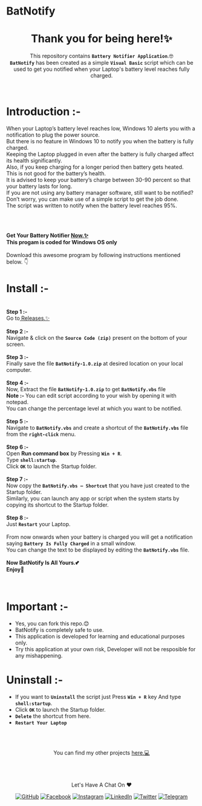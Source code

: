 # BatNotify

<h1 align="center">
  Thank you for being here!✨
</h1>

<p align="center">
  This repository contains <code><b>Battery Notifier Application</b></code>.🤓
  <br><code><b>BatNotify</b></code> has been created as a simple <code><b>Visual Basic</b></code> script which can be used to get you notified when your Laptop's battery level reaches fully charged.

</p>
<br>

# Introduction :-
  When your Laptop’s battery level reaches low, Windows 10 alerts you with a notification to plug the power source.
  <br>But there is no feature in Windows 10 to notify you when the battery is fully charged.
  <br>Keeping the Laptop plugged in even after the battery is fully charged affect its health significantly.
  <br>Also, if you keep charging for a longer period then battery gets heated.
  <br>This is not good for the battery’s health.
  <br>It is advised to keep your battery’s charge between 30-90 percent so that your battery lasts for long.
  <br>If you are not using any battery manager software, still want to be notified?
  <br>Don’t worry, you can make use of a simple script to get the job done.
  <br>The script was written to notify when the battery level reaches 95%.

<br>
<br>

  <b>Get Your Battery Notifier
  <a href="https://www.github.com/SinhaAnishKumar/BatNotify/releases"> Now.✨</a></b><br>
<b>This progam is coded for Windows OS only</b>
<br>
<br>
Download this awesome program by following instructions mentioned below. 👇
<br>

# Install :-
<br>
<b>Step 1 :-</b>
<br>
Go to<a href="https://github.com/SinhaAnishKumar/BatNotify/releases"> Releases.✨</a>
<br>
<br>
<b>Step 2 :-</b>
<br>
Navigate & click on the <code><b>Source Code (zip)</b></code> present on the bottom of your screen.
<br>
<br>
<b>Step 3 :-</b>
<br>
Finally save the file <code><b>BatNotify-1.0.zip</b></code> at desired location on your local computer.
<br>
<br>
<b>Step 4 :-</b>
<br>
Now, Extract the file <code><b>BatNotify-1.0.zip</b></code> to get <code><b>BatNotify.vbs</b></code> file
<br>
<b>Note :- </b> You can edit script according to your wish by opening it with notepad.
<br>You can change the percentage level at which you want to be notified.
<br>
<br>
<b>Step 5 :-</b>
<br>
Navigate to <code><b>BatNotify.vbs</b></code> and create a shortcut of the <code><b>BatNotify.vbs</b></code> file from the <code><b>right-click</b></code> menu.
<br>
<br>
<b>Step 6 :-</b>
<br>
Open <b>Run command box</b> by Pressing <code><b>Win + R</b></code>.
<br>
Type <code><b>shell:startup</b></code>.
<br>
Click <code><b>OK</b></code> to launch the Startup folder.
<br>
<br>
<b>Step 7 :-</b>
<br>
Now copy the <code><b>BatNotify.vbs – Shortcut</b></code> that you have just created to the Startup folder.<br>
Similarly, you can launch any app or script when the system starts by copying its shortcut to the Startup folder.
<br>
<br>
<b>Step 8 :-</b>
<br>
Just <code><b>Restart</b></code> your Laptop.
<br>
<br>
From now onwards when your battery is charged you will get a notification saying <code><b>Battery Is Fully Charged</b></code> in a small window.<br>
You can change the text to be displayed by editing the <code><b>BatNotify.vbs</b></code> file.<br><br>
<b>Now BatNotify Is All Yours.💕
<br>
Enjoy🎉</b>
<br>
<br>
<br>
	

# Important :-
* Yes, you can fork this repo.😊
* BatNotify is completely safe to use.  
* This application is developed for learning and educational purposes only.
* Try this application at your own risk, Developer will not be resposible for any mishappening.<br>

# Uninstall :-

* If you want to <code><b>Uninstall</b></code> the script just Press <code><b>Win + R</b></code> key  And type <code><b>shell:startup</b></code>.
* Click <code><b>OK</b></code> to launch the Startup folder.
* <code><b>Delete</b></code> the shortcut from here.
* <code><b>Restart Your Laptop</b></code>

<br>
<br>
<p align="center">
  You can find my other projects <a href="https://github.com/SinhaAnishKumar?tab=repositories"> here.💻</a> 
</p>
<br>
<br>

<p align="center"> Let's Have A Chat On ❤ </p> 
<p align="center">
	<a href="https://github.com/SinhaAnishKumar"><img src="https://img.shields.io/badge/GitHub-100000?style=for-the-badge&logo=github&logoColor=white" alt="GitHub"></a>
	<a href="https://facebook.com/SinhaAnishKumar"><img src="https://img.shields.io/badge/Facebook-1877F2?style=for-the-badge&logo=facebook&logoColor=white" alt="Facebook"></a>
	<a href="https://instagram.com/anish_kumar_sinha"><img src="https://img.shields.io/badge/Instagram-E4405F?style=for-the-badge&logo=instagram&logoColor=white" alt="Instagram"></a>
	<a href="https://linkedin.com/in/SinhaAnishKumar"><img src="https://img.shields.io/badge/LinkedIn-0077B5?style=for-the-badge&logo=linkedin&logoColor=white" alt="LinkedIn"></a>
	<a href="https://twitter.com/SinhaAnishKumar"><img src="https://img.shields.io/badge/Twitter-1DA1F2?style=for-the-badge&logo=twitter&logoColor=white" alt="Twitter"></a>
	<a href="https://telegram.me/SinhaAnishKumar"><img src="https://img.shields.io/badge/Telegram-2CA5E0?style=for-the-badge&logo=telegram&logoColor=white" alt="Telegram"></a>
</p>
